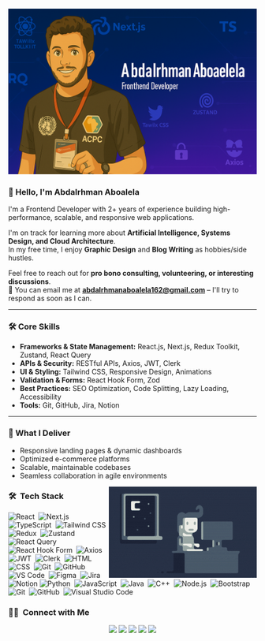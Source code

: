 ![Aditya Vikram Singh Banner](https://github.com/abdalrhman-abdalalim/abdalrhman-abdalalim/blob/main/ChatGPT%20Image%20Oct%2023%2C%202025%2C%2012_16_06%20AM.png)


### 👋 Hello, I'm Abdalrhman Aboalela

I'm a Frontend Developer with 2+ years of experience building high-performance, scalable, and responsive web applications.  

I'm on track for learning more about **Artificial Intelligence, Systems Design, and Cloud Architecture**.  
In my free time, I enjoy **Graphic Design** and **Blog Writing** as hobbies/side hustles.  

Feel free to reach out for **pro bono consulting, volunteering, or interesting discussions**.  
📧 You can email me at **[abdalrhmanaboalela162@gmail.com](mailto:abdalrhmanaboalela162@gmail.com)** – I'll try to respond as soon as I can.

---

### 🛠 Core Skills

- **Frameworks & State Management:** React.js, Next.js, Redux Toolkit, Zustand, React Query  
- **APIs & Security:** RESTful APIs, Axios, JWT, Clerk  
- **UI & Styling:** Tailwind CSS, Responsive Design, Animations  
- **Validation & Forms:** React Hook Form, Zod  
- **Best Practices:** SEO Optimization, Code Splitting, Lazy Loading, Accessibility  
- **Tools:** Git, GitHub, Jira, Notion  

---

### 🚀 What I Deliver

- Responsive landing pages & dynamic dashboards  
- Optimized e-commerce platforms  
- Scalable, maintainable codebases  
- Seamless collaboration in agile environments

<img alt="Night Coding" src="https://raw.githubusercontent.com/AVS1508/AVS1508/master/assets/Night-Coding.gif" align="right"/>

### 🛠 &nbsp;Tech Stack

![React](https://img.shields.io/badge/-React-05122A?style=flat&logo=react)&nbsp;
![Next.js](https://img.shields.io/badge/-Next.js-05122A?style=flat&logo=next.js)&nbsp;
![TypeScript](https://img.shields.io/badge/-TypeScript-05122A?style=flat&logo=typescript)&nbsp;
![Tailwind CSS](https://img.shields.io/badge/-Tailwind%20CSS-05122A?style=flat&logo=tailwind-css)&nbsp;
![Redux](https://img.shields.io/badge/-Redux-05122A?style=flat&logo=redux)&nbsp;
![Zustand](https://img.shields.io/badge/-Zustand-05122A?style=flat)&nbsp;
![React Query](https://img.shields.io/badge/-React%20Query-05122A?style=flat)&nbsp;
![React Hook Form](https://img.shields.io/badge/-React%20Hook%20Form-05122A?style=flat)&nbsp;
![Axios](https://img.shields.io/badge/-Axios-05122A?style=flat)&nbsp;
![JWT](https://img.shields.io/badge/-JWT-05122A?style=flat)&nbsp;
![Clerk](https://img.shields.io/badge/-Clerk-05122A?style=flat)&nbsp;
![HTML](https://img.shields.io/badge/-HTML-05122A?style=flat&logo=HTML5)&nbsp;
![CSS](https://img.shields.io/badge/-CSS-05122A?style=flat&logo=CSS3)&nbsp;
![Git](https://img.shields.io/badge/-Git-05122A?style=flat&logo=git)&nbsp;
![GitHub](https://img.shields.io/badge/-GitHub-05122A?style=flat&logo=github)&nbsp;
![VS Code](https://img.shields.io/badge/-VS%20Code-05122A?style=flat&logo=visual-studio-code)&nbsp;
![Figma](https://img.shields.io/badge/-Figma-05122A?style=flat&logo=figma)&nbsp;
![Jira](https://img.shields.io/badge/-Jira-05122A?style=flat&logo=jira)&nbsp;
![Notion](https://img.shields.io/badge/-Notion-05122A?style=flat&logo=notion)
![Python](https://img.shields.io/badge/-Python-05122A?style=flat&logo=python)&nbsp;
![JavaScript](https://img.shields.io/badge/-JavaScript-05122A?style=flat&logo=javascript)&nbsp;
![Java](https://img.shields.io/badge/-Java-05122A?style=flat&logo=Java&logoColor=FFA518)&nbsp;
![C++](https://img.shields.io/badge/-C++-05122A?style=flat&logo=C%2B%2B&logoColor=00599C)&nbsp;
![Node.js](https://img.shields.io/badge/-Node.js-05122A?style=flat&logo=node.js)&nbsp;
![Bootstrap](https://img.shields.io/badge/-Bootstrap-05122A?style=flat&logo=bootstrap&logoColor=563D7C)\
![Git](https://img.shields.io/badge/-Git-05122A?style=flat&logo=git)&nbsp;
![GitHub](https://img.shields.io/badge/-GitHub-05122A?style=flat&logo=github)&nbsp;
![Visual Studio Code](https://img.shields.io/badge/-Visual%20Studio%20Code-05122A?style=flat&logo=visual-studio-code&logoColor=007ACC)&nbsp;



### 🤝🏻 &nbsp;Connect with Me

<p align="center">
<a href="https://www.linkedin.com/in/abdalrhman-aboalela/"><img src="https://img.shields.io/badge/-Aditya%20Vikram%20Singh-0077B5?style=flat&logo=Linkedin&logoColor=white"/></a>
<a href="mailto:abdalrhmanaboalela162@gmail.com"><img src="https://img.shields.io/badge/-avsingh@umass.edu-D14836?style=flat&logo=Gmail&logoColor=white"/></a>
<a href="https://www.instagram.com/abdalrhman_mhamd/"><img src="https://img.shields.io/badge/-@adityavs__-E4405F?style=flat&logo=Instagram&logoColor=white"/></a>
<a href="https://www.facebook.com/abdalrhman.aboalela.250929"><img src="https://img.shields.io/badge/-@AVS1508-1877F2?style=flat&logo=Facebook&logoColor=white"/></a>
<a href="https://abdalrhman-porftfolio.vercel.app/"><img src="https://img.shields.io/badge/-@AVS1508-BD081C?style=flat&logo=Pinterest&logoColor=white"/></a>
</p>

